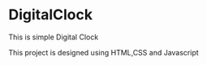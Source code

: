 # DigitalClock
This is simple Digital Clock

This project is designed using HTML,CSS and Javascript
